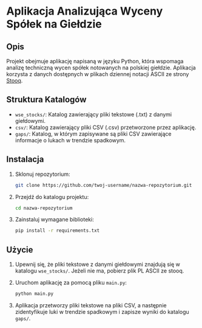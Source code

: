 # Aplikacja Analizująca Wyceny Spółek na Giełdzie

## Opis

Projekt obejmuje aplikację napisaną w języku Python, która wspomaga analizę techniczną wycen spółek notowanych na polskiej giełdzie. Aplikacja korzysta z danych dostępnych w plikach dziennej notacji ASCII ze strony [Stooq](https://stooq.pl/db/h/).

## Struktura Katalogów

- `wse_stocks/`: Katalog zawierający pliki tekstowe (.txt) z danymi giełdowymi.
- `csv/`: Katalog zawierający pliki CSV (.csv) przetworzone przez aplikację.
- `gaps/`: Katalog, w którym zapisywane są pliki CSV zawierające informacje o lukach w trendzie spadkowym.

## Instalacja

1. Sklonuj repozytorium:

    ```bash
    git clone https://github.com/twoj-username/nazwa-repozytorium.git
    ```

2. Przejdź do katalogu projektu:

    ```bash
    cd nazwa-repozytorium
    ```

3. Zainstaluj wymagane biblioteki:

    ```bash
    pip install -r requirements.txt
    ```

## Użycie

1. Upewnij się, że pliki tekstowe z danymi giełdowymi znajdują się w katalogu `wse_stocks/`. Jeżeli nie ma, pobierz plik PL ASCII ze stooq.
2. Uruchom aplikację za pomocą pliku `main.py`:

    ```bash
    python main.py
    ```

3. Aplikacja przetworzy pliki tekstowe na pliki CSV, a następnie zidentyfikuje luki w trendzie spadkowym i zapisze wyniki do katalogu `gaps/`.

